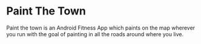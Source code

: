 # Paint The Town
Paint the town is an Android Fitness App which paints on the map wherever you run with the goal of painting in all the roads around where you live.
